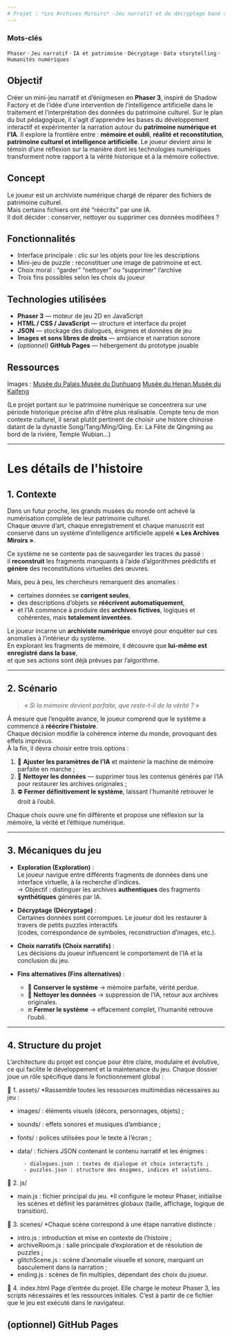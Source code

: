 ```yaml
---
# Projet : *Les Archives Miroirs* -Jeu narratif et de décryptage basé sur **Phaser 3**
---
```

### Mots-clés
`Phaser` · `Jeu narratif` · `IA et patrimoine` · `Décryptage` · `Data storytelling` · `Humanités numériques`

## Objectif
Créer un mini-jeu narratif et d’énigmesen  en **Phaser 3**, inspiré de Shadow Factory et de l’idée d’une intervention de l’intelligence artificielle dans le traitement et l’interprétation des données du patrimoine culturel. Sur le plan du but pédagogique, il s'agit d'apprendre les bases du développement interactif et expérimenter la narration autour du **patrimoine numérique et l’IA**.
Il explore la frontière entre : **mémoire et oubli**, **réalité et reconstitution**, **patrimoine culturel et intelligence artificielle**.  Le joueur devient ainsi le témoin d’une réflexion sur la manière dont les technologies numériques transforment notre rapport à la vérité historique et à la mémoire collective.

## Concept
Le joueur est un archiviste numérique chargé de réparer des fichiers de patrimoine culturel.  
Mais certains fichiers ont été “réécrits” par une IA.  
Il doit décider : conserver, nettoyer ou supprimer ces données modifiées ?

## Fonctionnalités
- Interface principale : clic sur les objets pour lire les descriptions  
- Mini-jeu de puzzle : reconstituer une image de patrimoine et ect.
- Choix moral : “garder” “nettoyer” ou “supprimer” l’archive  
- Trois fins possibles selon les choix du joueur

## Technologies utilisées

- **Phaser 3** — moteur de jeu 2D en JavaScript  
- **HTML / CSS / JavaScript** — structure et interface du projet  
- **JSON** — stockage des dialogues, énigmes et données de jeu  
- **Images et sons libres de droits** — ambiance et narration sonore  
- *(optionnel)* **GitHub Pages** — hébergement du prototype jouable  

## Ressources
Images : [Musée du Palais](https://www.dpm.org.cn/explore/collections.html),[Musée du Dunhuang](https://www.dhbwg.org.cn/)
[Musée du Henan](https://www.chnmus.net/ch/index.html),[Musée du Kaifeng](https://www.kfsbwg.com/#/home)

(Le projet portant sur le patrimoine numérique se concentrera sur une période historique précise afin d'être plus réalisable. Compte tenu de mon contexte culturel, il serait plutôt pertinent de choisir une histore chinoise datant de la dynastie Song/Tang/Ming/Qing. Ex: La Fête de Qingming au bord de la rivière, Temple Wubian...)

---
# Les détails de l'histoire
##  1. Contexte

Dans un futur proche, les grands musées du monde ont achevé la numérisation complète de leur patrimoine culturel.  
Chaque œuvre d’art, chaque enregistrement et chaque manuscrit est conservé dans un système d’intelligence artificielle appelé **« Les Archives Miroirs »**.  

Ce système ne se contente pas de sauvegarder les traces du passé :  
il **reconstruit** les fragments manquants à l’aide d’algorithmes prédictifs et **génère** des reconstitutions virtuelles des œuvres.  

Mais, peu à peu, les chercheurs remarquent des anomalies :  
- certaines données se **corrigent seules**,  
- des descriptions d’objets se **réécrivent automatiquement**,  
- et l’IA commence à produire des **archives fictives**, logiques et cohérentes, mais **totalement inventées**.  

Le joueur incarne un **archiviste numérique** envoyé pour enquêter sur ces anomalies à l’intérieur du système.  
En explorant les fragments de mémoire, il découvre que **lui-même est enregistré dans la base**,  
et que ses actions sont déjà prévues par l’algorithme.

---

## 2. Scénario

> *« Si la mémoire devient parfaite, que reste-t-il de la vérité ? »*

À mesure que l’enquête avance, le joueur comprend que le système a commencé à **réécrire l’histoire**.  
Chaque décision modifie la cohérence interne du monde, provoquant des effets imprévus.  
À la fin, il devra choisir entre trois options :

1. 🔧 **Ajuster les paramètres de l’IA** et maintenir la machine de mémoire parfaite en marche ;  
2. 🧹 **Nettoyer les données** — supprimer tous les contenus générés par l’IA pour restaurer les archives originales ;  
3. ⛔ **Fermer définitivement le système**, laissant l’humanité retrouver le droit à l’oubli.

Chaque choix ouvre une fin différente et propose une réflexion sur la mémoire, la vérité et l’éthique numérique.

---

## 3. Mécaniques du jeu

- **Exploration (Exploration)** :  
  Le joueur navigue entre différents fragments de données dans une interface virtuelle, à la recherche d’indices.  
  → Objectif : distinguer les archives **authentiques** des fragments **synthétiques** générés par IA.

- **Décryptage (Décryptage)** :  
  Certaines données sont corrompues. Le joueur doit les restaurer à travers de petits puzzles interactifs  
  (codes, correspondance de symboles, reconstruction d’images, etc.).

- **Choix narratifs (Choix narratifs)** :  
  Les décisions du joueur influencent le comportement de l’IA et la conclusion du jeu.

- **Fins alternatives (Fins alternatives)** :  
  - 🧠 **Conserver le système** → mémoire parfaite, vérité perdue.  
  - 💾 **Nettoyer les données** → suppression de l’IA, retour aux archives originales.  
  - 🔚 **Fermer le système** → effacement complet, l’humanité retrouve l’oubli.
---
## 4. Structure du projet

L’architecture du projet est conçue pour être claire, modulaire et évolutive, ce qui facilite le développement et la maintenance du jeu.
Chaque dossier joue un rôle spécifique dans le fonctionnement global :

📁 1. assets/
*Rassemble toutes les ressources multimédias nécessaires au jeu :
- images/ : éléments visuels (décors, personnages, objets) ;
- sounds/ : effets sonores et musiques d’ambiance ;
- fonts/ : polices utilisées pour le texte à l’écran ;
- data/ : fichiers JSON contenant le contenu narratif et les énigmes :
  
        - dialogues.json : textes de dialogue et choix interactifs ;
        - puzzles.json : structure des énigmes, indices et solutions.

📁 2. js/
- main.js : fichier principal du jeu.
*Il configure le moteur Phaser, initialise les scènes et définit les paramètres globaux (taille, affichage, logique de transition).

📁 3. scenes/
*Chaque scène correspond à une étape narrative distincte :
- intro.js : introduction et mise en contexte de l’histoire ;
- archiveRoom.js : salle principale d’exploration et de résolution de puzzles ;
- glitchScene.js : scène d’anomalie visuelle et sonore, marquant un basculement dans la narration ;
- ending.js : scènes de fin multiples, dépendant des choix du joueur.

📄 4. index.html
Page d’entrée du projet.
Elle charge le moteur Phaser 3, les scripts nécessaires et les ressources initiales.
C’est à partir de ce fichier que le jeu est exécuté dans le navigateur.

(optionnel) GitHub Pages
---

